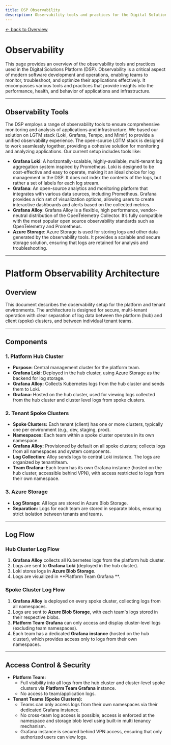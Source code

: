 ```yaml
---
title: DSP Observability
description: Observability tools and practices for the Digital Solutions Platform (DSP)
---
```


[&larr; back to Overview](/dsp)

# Observability

This page provides an overview of the observability tools and practices used in the Digital Solutions Platform (DSP).
Observability is a critical aspect of modern software development and operations, enabling teams to monitor, troubleshoot, and optimize their applications effectively.
It encompasses various tools and practices that provide insights into the performance, health, and behavior of applications and infrastructure.

---

## Observability Tools
The DSP employs a range of observability tools to ensure comprehensive monitoring and analysis of applications and infrastructure. 
We based our solution on LGTM stack (Loki, Grafana, Tempo, and Mimir) to provide a unified observability experience. The open-source LGTM stack is designed to work seamlessly together, providing a cohesive solution for monitoring and analyzing applications.
Our current setup includes tools like:
- **Grafana Loki**: A horizontally-scalable, highly-available, multi-tenant log aggregation system inspired by Prometheus. Loki is designed to be cost-effective and easy to operate, making it an ideal choice for log management in the DSP. It does not index the contents of the logs, but rather a set of labels for each log stream.
- **Grafana**: An open-source analytics and monitoring platform that integrates with various data sources, including Prometheus. Grafana provides a rich set of visualization options, allowing users to create interactive dashboards and alerts based on the collected metrics.
- **Grafana Alloy**: Grafana Alloy is a flexible, high performance, vendor-neutral distribution of the OpenTelemetry Collector. It’s fully compatible with the most popular open source observability standards such as OpenTelemetry and Prometheus.
- **Azure Storage**: Azure Storage is used for storing logs and other data generated by the observability tools. It provides a scalable and secure storage solution, ensuring that logs are retained for analysis and troubleshooting.

---

# Platform Observability Architecture

## Overview

This document describes the observability setup for the platform and tenant environments. The architecture is designed for secure, multi-tenant operation with clear separation of log data between the platform (hub) and client (spoke) clusters, and between individual tenant teams.

---

## Components

### 1. Platform Hub Cluster

- **Purpose:** Central management cluster for the platform team.
- **Grafana Loki:** Deployed in the hub cluster, using Azure Storage as the backend for log storage.
- **Grafana Alloy:** Collects Kubernetes logs from the hub cluster and sends them to Loki.
- **Grafana:** Hosted on the hub cluster, used for viewing logs collected from the hub cluster and cluster level logs from spoke clusters.

### 2. Tenant Spoke Clusters

- **Spoke Clusters:** Each tenant (client) has one or more clusters, typically one per environment (e.g., dev, staging, prod).
- **Namespaces:** Each team within a spoke cluster operates in its own namespace.
- **Grafana Alloy:** Provisioned by default on all spoke clusters; collects logs from all namespaces and system components.
- **Log Collection:** Alloy sends logs to central Loki instance. The logs are organized by tenant/team.
- **Team Grafana:** Each team has its own Grafana instance (hosted on the hub cluster, accessible behind VPN), with access restricted to logs from their own namespace.

### 3. Azure Storage

- **Log Storage:** All logs are stored in Azure Blob Storage.
- **Separation:** Logs for each team are stored in separate blobs, ensuring strict isolation between tenants and teams.

---

## Log Flow

### Hub Cluster Log Flow

1. **Grafana Alloy** collects all Kubernetes logs from the platform hub cluster.
2. Logs are sent to **Grafana Loki** (deployed in the hub cluster).
3. Loki stores logs in **Azure Blob Storage**.
4. Logs are visualized in **Platform Team Grafana **.

### Spoke Cluster Log Flow

1. **Grafana Alloy** is deployed on every spoke cluster, collecting logs from all namespaces.
2. Logs are sent to **Azure Blob Storage**, with each team's logs stored in their respective blobs.
3. **Platform Team Grafana** can only access and display cluster-level logs (excluding team namespaces).
4. Each team has a dedicated **Grafana instance** (hosted on the hub cluster), which provides access only to logs from their own namespaces.

---

## Access Control & Security

- **Platform Team:** 
    - Full visibility into all logs from the hub cluster and cluster-level spoke clusters via **Platform Team Grafana** instance. 
    - No access to team/application logs.
- **Tenant Teams (Spoke Clusters):**
    - Teams can only access logs from their own namespaces via their dedicated Grafana instance.
    - No cross-team log access is possible; access is enforced at the namespace and storage blob level using built-in multi tenancy mechanism.
    - Grafana instance is secured behind VPN access, ensuring that only authorized users can view logs.

